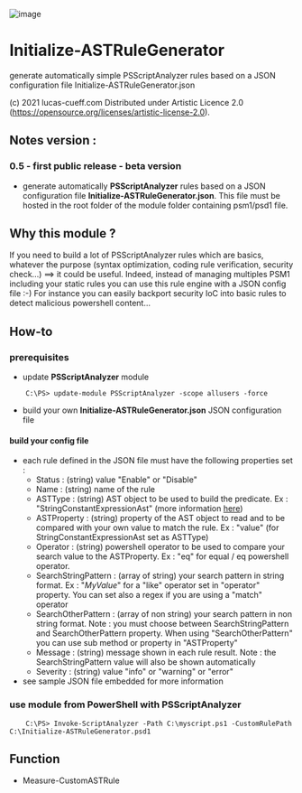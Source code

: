 ![image](http://www.lucas-cueff.com/files/gallery.png)

# Initialize-ASTRuleGenerator
generate automatically simple PSScriptAnalyzer rules based on a JSON configuration file Initialize-ASTRuleGenerator.json

(c) 2021 lucas-cueff.com Distributed under Artistic Licence 2.0 (https://opensource.org/licenses/artistic-license-2.0).

## Notes version :
### 0.5 - first public release - beta version
 - generate automatically **PSScriptAnalyzer** rules based on a JSON configuration file **Initialize-ASTRuleGenerator.json**. This file must be hosted in the root folder of the module folder containing psm1/psd1 file.

## Why this module ?
If you need to build a lot of PSScriptAnalyzer rules which are basics, whatever the purpose (syntax optimization, coding rule verification, security check...) ==> it could be useful. Indeed, instead of managing multiples PSM1 including your static rules you can use this rule engine with a JSON config file :-)
For instance you can easily backport security IoC into basic rules to detect malicious powershell content...

## How-to
### prerequisites
- update **PSScriptAnalyzer** module
```
	C:\PS> update-module PSScriptAnalyzer -scope allusers -force
```
- build your own **Initialize-ASTRuleGenerator.json** JSON configuration file
#### build your config file
- each rule defined in the JSON file must have the following properties set :
    - Status : (string) value "Enable" or "Disable"
    - Name : (string) name of the rule
    - ASTType : (string) AST object to be used to build the predicate. Ex : "StringConstantExpressionAst" (more information [here](https://docs.microsoft.com/en-us/dotnet/api/system.management.automation.language.ast?view=powershellsdk-7.0.0))
    - ASTProperty : (string) property of the AST object to read and to be compared with your own value to match the rule. Ex : "value" (for StringConstantExpressionAst set as ASTType)
    - Operator : (string) powershell operator to be used to compare your search value to the ASTProperty. Ex : "eq" for equal / eq powershell operator.
    - SearchStringPattern : (array of string) your search pattern in string format. Ex : "*MyValue*" for a "like" operator set in "operator" property. You can set also a regex if you are using a "match" operator
    - SearchOtherPattern : (array of non string) your search pattern in non string format. Note : you must choose between SearchStringPattern and SearchOtherPattern property. When using "SearchOtherPattern" you can use sub method or property in "ASTProperty"
    - Message : (string) message shown in each rule result. Note : the SearchStringPattern value will also be shown automatically
    - Severity : (string) value "info" or "warning" or "error"
- see sample JSON file embedded for more information
### use module from PowerShell with PSScriptAnalyzer
```
	C:\PS> Invoke-ScriptAnalyzer -Path C:\myscript.ps1 -CustomRulePath C:\Initialize-ASTRuleGenerator.psd1
```
 
## Function
 - Measure-CustomASTRule